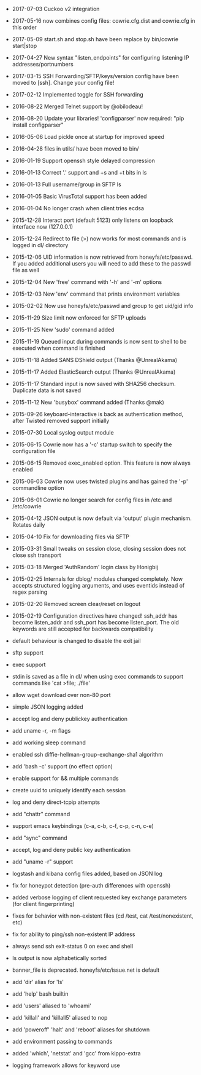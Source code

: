 * 2017-07-03 Cuckoo v2 integration
* 2017-05-16 now combines config files: cowrie.cfg.dist and cowrie.cfg in this order
* 2017-05-09 start.sh and stop.sh have been replace by bin/cowrie start|stop
* 2017-04-27 New syntax "listen_endpoints" for configuring listening IP addresses/portnumbers
* 2017-03-15 SSH Forwarding/SFTP/keys/version config have been moved to [ssh]. Change your config file!
* 2017-02-12 Implemented toggle for SSH forwarding
* 2016-08-22 Merged Telnet support by @obilodeau!
* 2016-08-20 Update your libraries! 'configparser' now required: "pip install configparser"
* 2016-05-06 Load pickle once at startup for improved speed
* 2016-04-28 files in utils/ have been moved to bin/
* 2016-01-19 Support openssh style delayed compression
* 2016-01-13 Correct '.' support and +s and +t bits in ls
* 2016-01-13 Full username/group in SFTP ls
* 2016-01-05 Basic VirusTotal support has been added
* 2016-01-04 No longer crash when client tries ecdsa
* 2015-12-28 Interact port (default 5123) only listens on loopback interface now (127.0.0.1)
* 2015-12-24 Redirect to file (>) now works for most commands and is logged in dl/ directory
* 2015-12-06 UID information is now retrieved from honeyfs/etc/passwd. If you added additional users
             you will need to add these to the passwd file as well
* 2015-12-04 New 'free' command with '-h' and '-m' options
* 2015-12-03 New 'env' command that prints environment variables
* 2015-02-02 Now use honeyfs/etc/passwd and group to get uid/gid info
* 2015-11-29 Size limit now enforced for SFTP uploads
* 2015-11-25 New 'sudo' command added
* 2015-11-19 Queued input during commands is now sent to shell to be executed
             when command is finished
* 2015-11-18 Added SANS DShield output (Thanks @UnrealAkama)
* 2015-11-17 Added ElasticSearch output (Thanks @UnrealAkama)
* 2015-11-17 Standard input is now saved with SHA256 checksum. Duplicate data is not saved
* 2015-11-12 New 'busybox' command added (Thanks @mak)
* 2015-09-26 keyboard-interactive is back as authentication method, after
             Twisted removed support initially
* 2015-07-30 Local syslog output module
* 2015-06-15 Cowrie now has a '-c' startup switch to specify the configuration file
* 2015-06-15 Removed exec_enabled option. This feature is now always enabled
* 2015-06-03 Cowrie now uses twisted plugins and has gained the '-p' commandline option
* 2015-06-01 Cowrie no longer search for config files in /etc and /etc/cowrie
* 2015-04-12 JSON output is now default via 'output' plugin mechanism. Rotates daily
* 2015-04-10 Fix for downloading files via SFTP
* 2015-03-31 Small tweaks on session close, closing session does not close ssh transport
* 2015-03-18 Merged 'AuthRandom' login class by Honigbij
* 2015-02-25 Internals for dblog/ modules changed completely.
             Now accepts structured logging arguments, and uses eventids instead of regex parsing
* 2015-02-20 Removed screen clear/reset on logout
* 2015-02-19 Configuration directives have changed! ssh_addr has become listen_addr and ssh_port has become listen_port. The old keywords are still accepted for backwards compatibility

* default behaviour is changed to disable the exit jail
* sftp support
* exec support
* stdin is saved as a file in dl/ when using exec commands
    to support commands like 'cat >file; ./file'
* allow wget download over non-80 port
* simple JSON logging added
* accept log and deny publickey authentication
* add uname -r, -m flags
* add working sleep command
* enabled ssh diffie-hellman-group-exchange-sha1 algorithm
* add 'bash -c' support (no effect option)
* enable support for && multiple commands
* create uuid to uniquely identify each session
* log and deny direct-tcpip attempts
* add "chattr" command
* support emacs keybindings (c-a, c-b, c-f, c-p, c-n, c-e)
* add "sync" command
* accept, log and deny public key authentication
* add "uname -r" support
* logstash and kibana config files added, based on JSON log
* fix for honeypot detection (pre-auth differences with openssh)
* added verbose logging of client requested key exchange parameters (for client fingerprinting)
* fixes for behavior with non-existent files (cd /test, cat /test/nonexistent, etc)
* fix for ability to ping/ssh non-existent IP address
* always send ssh exit-status 0 on exec and shell
* ls output is now alphabetically sorted
* banner_file is deprecated. honeyfs/etc/issue.net is default
* add 'dir' alias for 'ls'
* add 'help' bash builtin
* add 'users' aliased to 'whoami'
* add 'killall' and 'killall5' aliased to nop
* add 'poweroff' 'halt' and 'reboot' aliases for shutdown
* add environment passing to commands
* added 'which', 'netstat' and 'gcc' from kippo-extra
* logging framework allows for keyword use

